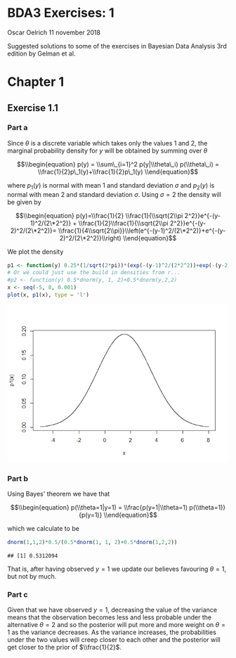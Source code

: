 BDA3 Exercises: 1
================
Oscar Oelrich
11 november 2018

Suggested solutions to some of the exercises in Bayesian Data Analysis 3rd edition by Gelman et al.

Chapter 1
=========

Exercise 1.1
------------

### Part a

Since *θ* is a discrete variable which takes only the values 1 and 2, the marginal probability density for *y* will be obtained by summing over *θ*

$$\\begin{equation}
p(y) = \\sum\_{i=1}^2 p(y|\\theta\_i) p(\\theta\_i) = \\frac{1}{2}p\_1(y)+\\frac{1}{2}p\_1(y)
\\end{equation}$$

where *p*<sub>1</sub>(*y*) is normal with mean 1 and standard deviation *σ* and *p*<sub>2</sub>(*y*) is normal with mean 2 and standard deviation *σ*. Using *σ* = 2 the density will be given by

$$\\begin{equation}
p(y)=\\frac{1}{2} \\frac{1}{\\sqrt{2\\pi 2^2}}e^{-(y-1)^2/(2\*2^2)}   + \\frac{1}{2}\\frac{1}{\\sqrt{2\\pi 2^2}}e^{-(y-2)^2/(2\*2^2)}= \\frac{1}{4\\sqrt{2\\pi}}\\left(e^{-(y-1)^2/(2\*2^2)}+e^{-(y-2)^2/(2\*2^2)}\\right)
\\end{equation}$$

We plot the density

``` r
p1 <- function(y) 0.25*(1/sqrt(2*pi))*(exp(-(y-1)^2/(2*2^2))+exp(-(y-2)^2/(2*2^2)))
# Or we could just use the build in densities from r...
#p2 <- function(y) 0.5*dnorm(y, 1, 2)+0.5*dnorm(y,2,2)
x <- seq(-5, 8, 0.001)
plot(x, p1(x), type = 'l')
```

![](bda3-exercises-1_files/figure-markdown_github/unnamed-chunk-1-1.png)

### Part b

Using Bayes' theorem we have that

$$\\begin{equation}
p(\\theta=1|y=1) = \\frac{p(y=1|\\theta=1) p(\\theta=1)}{p(y=1)}
\\end{equation}$$

which we calculate to be

``` r
dnorm(1,1,2)*0.5/(0.5*dnorm(1, 1, 2)+0.5*dnorm(1,2,2))
```

    ## [1] 0.5312094

That is, after having observed *y* = 1 we update our believes favouring *θ* = 1, but not by much.

### Part c

Given that we have observed *y* = 1, decreasing the value of the variance means that the observation becomes less and less probable under the alternative *θ* = 2 and so the posterior will put more and more weight on *θ* = 1 as the variance decreases. As the variance increases, the probabilities under the two values will creep closer to each other and the posterior will get closer to the prior of $\\frac{1}{2}$.
